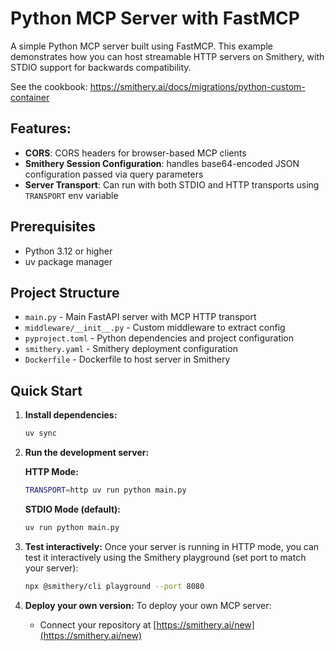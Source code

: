 # Python MCP Server with FastMCP

A simple Python MCP server built using FastMCP. This example demonstrates how you can host streamable HTTP servers on Smithery, with STDIO support for backwards compatibility.

See the cookbook: https://smithery.ai/docs/migrations/python-custom-container

## Features:

- **CORS**: CORS headers for browser-based MCP clients
- **Smithery Session Configuration**: handles base64-encoded JSON configuration passed via query parameters
- **Server Transport**: Can run with both STDIO and HTTP transports using `TRANSPORT` env variable

## Prerequisites

- Python 3.12 or higher
- uv package manager

## Project Structure

- `main.py` - Main FastAPI server with MCP HTTP transport
- `middleware/__init__.py` - Custom middleware to extract config
- `pyproject.toml` - Python dependencies and project configuration
- `smithery.yaml` - Smithery deployment configuration
- `Dockerfile` - Dockerfile to host server in Smithery

## Quick Start

1. **Install dependencies:**
   ```bash
   uv sync
   ```
   
2. **Run the development server:**

   **HTTP Mode:**
   ```bash
   TRANSPORT=http uv run python main.py
   ```

   **STDIO Mode (default):**
   ```bash
   uv run python main.py
   ```

3. **Test interactively:**
   Once your server is running in HTTP mode, you can test it interactively using the Smithery playground (set port to match your server):
   ```bash
   npx @smithery/cli playground --port 8080
   ```

4. **Deploy your own version:**
   To deploy your own MCP server:
   - Connect your repository at [https://smithery.ai/new](https://smithery.ai/new)
